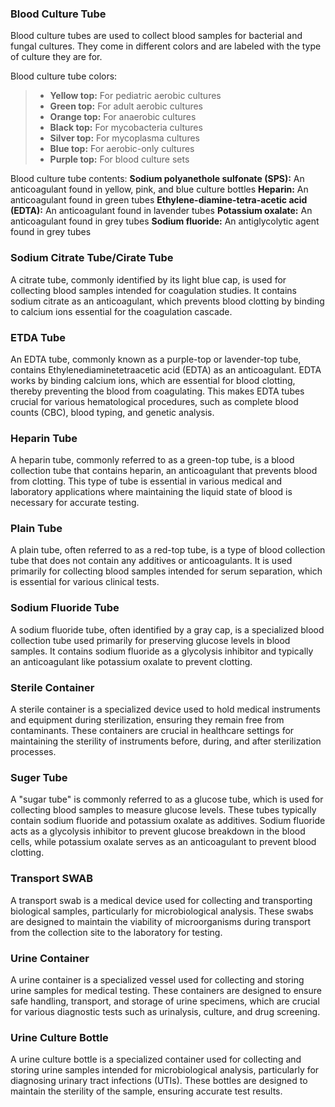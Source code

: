 ### Blood Culture Tube

Blood culture tubes are used to collect blood samples for bacterial and fungal cultures. They come in different colors and are labeled with the type of culture they are for. 

Blood culture tube colors: 
> * **Yellow top:** For pediatric aerobic cultures
> * **Green top:** For adult aerobic cultures
> * **Orange top:** For anaerobic cultures
> * **Black top:** For mycobacteria cultures
> * **Silver top:** For mycoplasma cultures
> * **Blue top:** For aerobic-only cultures
> * **Purple top:** For blood culture sets

Blood culture tube contents:
**Sodium polyanethole sulfonate (SPS):** An anticoagulant found in yellow, pink, and blue culture bottles
**Heparin:** An anticoagulant found in green tubes
**Ethylene-diamine-tetra-acetic acid (EDTA):** An anticoagulant found in lavender tubes
**Potassium oxalate:** An anticoagulant found in grey tubes
**Sodium fluoride:** An antiglycolytic agent found in grey tubes

### Sodium Citrate Tube/Cirate Tube

A citrate tube, commonly identified by its light blue cap, is used for collecting blood samples intended for coagulation studies. It contains sodium citrate as an anticoagulant, which prevents blood clotting by binding to calcium ions essential for the coagulation cascade.

### ETDA Tube

An EDTA tube, commonly known as a purple-top or lavender-top tube, contains Ethylenediaminetetraacetic acid (EDTA) as an anticoagulant. EDTA works by binding calcium ions, which are essential for blood clotting, thereby preventing the blood from coagulating. This makes EDTA tubes crucial for various hematological procedures, such as complete blood counts (CBC), blood typing, and genetic analysis.

### Heparin Tube

A heparin tube, commonly referred to as a green-top tube, is a blood collection tube that contains heparin, an anticoagulant that prevents blood from clotting. This type of tube is essential in various medical and laboratory applications where maintaining the liquid state of blood is necessary for accurate testing.

### Plain Tube

A plain tube, often referred to as a red-top tube, is a type of blood collection tube that does not contain any additives or anticoagulants. It is used primarily for collecting blood samples intended for serum separation, which is essential for various clinical tests. 

### Sodium Fluoride Tube

A sodium fluoride tube, often identified by a gray cap, is a specialized blood collection tube used primarily for preserving glucose levels in blood samples. It contains sodium fluoride as a glycolysis inhibitor and typically an anticoagulant like potassium oxalate to prevent clotting.

### Sterile Container

A sterile container is a specialized device used to hold medical instruments and equipment during sterilization, ensuring they remain free from contaminants. These containers are crucial in healthcare settings for maintaining the sterility of instruments before, during, and after sterilization processes.

### Suger Tube

A "sugar tube" is commonly referred to as a glucose tube, which is used for collecting blood samples to measure glucose levels. These tubes typically contain sodium fluoride and potassium oxalate as additives. Sodium fluoride acts as a glycolysis inhibitor to prevent glucose breakdown in the blood cells, while potassium oxalate serves as an anticoagulant to prevent blood clotting.

### Transport SWAB

A transport swab is a medical device used for collecting and transporting biological samples, particularly for microbiological analysis. These swabs are designed to maintain the viability of microorganisms during transport from the collection site to the laboratory for testing.

### Urine Container

A urine container is a specialized vessel used for collecting and storing urine samples for medical testing. These containers are designed to ensure safe handling, transport, and storage of urine specimens, which are crucial for various diagnostic tests such as urinalysis, culture, and drug screening.

### Urine Culture Bottle

A urine culture bottle is a specialized container used for collecting and storing urine samples intended for microbiological analysis, particularly for diagnosing urinary tract infections (UTIs). These bottles are designed to maintain the sterility of the sample, ensuring accurate test results.
